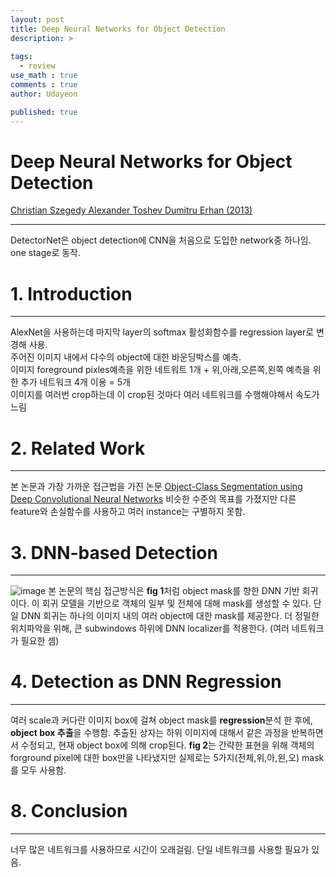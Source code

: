 ```yaml
---
layout: post
title: Deep Neural Networks for Object Detection
description: >
  
tags:
  - review
use_math : true
comments : true
author: Udayeon

published: true
---
```


# Deep Neural Networks for Object Detection
[Christian Szegedy Alexander Toshev Dumitru Erhan (2013)](https://storage.googleapis.com/pub-tools-public-publication-data/pdf/41457.pdf)
* * *
DetectorNet은 object detection에 CNN을 처음으로 도입한 network중 하나임.
one stage로 동작.

# 1. Introduction
* * *
AlexNet을 사용하는데 마지막 layer의 softmax 활성화함수를 regression layer로 변경해 사용.   
주어진 이미지 내에서 다수의 object에 대한 바운딩박스를 예측.   
이미지 foreground pixles예측을 위한 네트워트 1개 + 위,아래,오른쪽,왼쪽 예측을 위한 추가 네트워크 4개 이용 = 5개   
이미지를 여러번 crop하는데 이 crop된 것마다 여러 네트워크를 수행해야해서 속도가 느림

# 2. Related Work
* * *
본 논문과 가장 가까운 접근법을 가진 논문 [Object-Class Segmentation using Deep Convolutional Neural Networks](https://citeseerx.ist.psu.edu/viewdoc/download?doi=10.1.1.681.4658&rep=rep1&type=pdf#page=61)
비슷한 수준의 목표를 가졌지만 다른 feature와 손실함수를 사용하고 여러 instance는 구별하지 못함.

# 3. DNN-based Detection
* * *
![image](https://user-images.githubusercontent.com/69246778/147900759-f30aebf4-054b-4bd1-9ca0-1ec9d055975c.png)
본 논문의 핵심 접근방식은 **fig 1**처럼 object mask를 향한 DNN 기반 회귀이다. 이 회귀 모델을 기반으로 객체의 일부 및 전체에 대해
mask를 생성할 수 있다. 단일 DNN 회귀는 하나의 이미지 내의 여러 object에 대한 mask를 제공한다. 
더 정밀한 위치파악을 위해, 큰 subwindows 하위에 DNN localizer를 적용한다. (여러 네트워크가 필요한 셈)

# 4. Detection as DNN Regression
* * *
여러 scale과 커다란 이미지 box에 걸쳐 object mask를 **regression**분석 한 후에, **object box 추출**을 수행함. 추출된 상자는 하위 이미지에 대해서 같은 과정을
반복하면서 수정되고, 현재 object box에 의해 crop된다. **fig 2**는 간략한 표현을 위해 객체의 forground pixel에 대한 box만을 나타냈지만 실제로는 
5가지(전체,위,아,왼,오) mask를 모두 사용함. 

# 8. Conclusion
* * *
너무 많은 네트워크를 사용하므로 시간이 오래걸림. 단일 네트워크를 사용할 필요가 있음.
